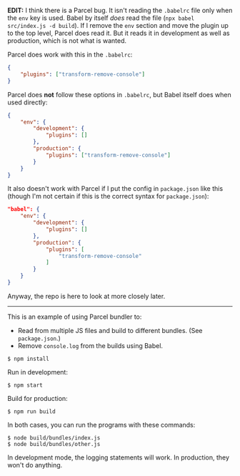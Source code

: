 **EDIT:** I think there is a Parcel bug. It isn't reading the `.babelrc` file only when the `env` key is used. Babel by itself _does_ read the file (`npx babel src/index.js -d build`). If I remove the `env` section and move the plugin up to the top level, Parcel does read it. But it reads it in development as well as production, which is not what is wanted.

Parcel does work with this in the `.babelrc`:

```json
{
    "plugins": ["transform-remove-console"]
}
```

Parcel does **not** follow these options in `.babelrc`, but Babel itself does when used directly:

```json
{
    "env": {
        "development": {
            "plugins": []
        },
        "production": {
            "plugins": ["transform-remove-console"]
        }
    }
}
```

It also doesn't work with Parcel if I put the config in `package.json` like this (though I'm not certain if this is the correct syntax for `package.json`):

```json
"babel": {
    "env": {
        "development": {
            "plugins": []
        },
        "production": {
            "plugins": [
                "transform-remove-console"
            ]
        }
    }
}
```

Anyway, the repo is here to look at more closely later.

---

This is an example of using Parcel bundler to:

-   Read from multiple JS files and build to different bundles. (See `package.json`.)
-   Remove `console.log` from the builds using Babel.

```text
$ npm install
```

Run in development:

```text
$ npm start
```

Build for production:

```text
$ npm run build
```

In both cases, you can run the programs with these commands:

```text
$ node build/bundles/index.js
$ node build/bundles/other.js
```

In development mode, the logging statements will work. In production, they won't do anything.
